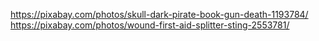 https://pixabay.com/photos/skull-dark-pirate-book-gun-death-1193784/
https://pixabay.com/photos/wound-first-aid-splitter-sting-2553781/
